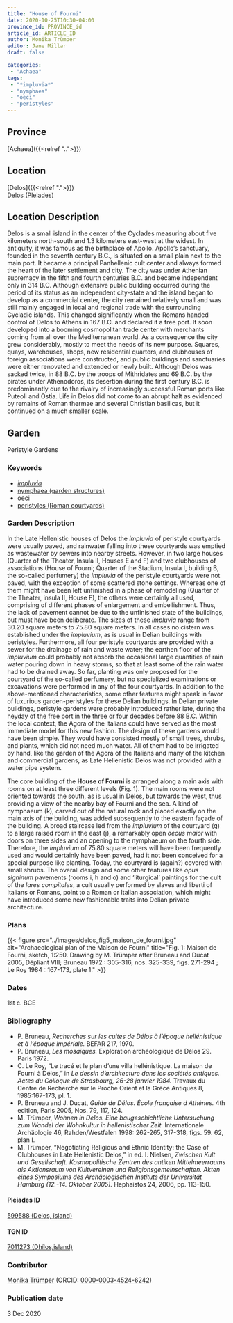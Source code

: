 ```yaml
---
title: "House of Fourni"
date: 2020-10-25T10:30-04:00
province_id: PROVINCE_id
article_id: ARTICLE_ID
author: Monika Trümper
editor: Jane Millar
draft: false

categories:
 - "Achaea"
tags:
 - "*impluvia*"
 - "nymphaea"
 - "oeci"
 - "peristyles"
---
```


## Province
[Achaea]({{<relref "..">}})

## Location
[Delos]({{<relref ".">}}) \
[Delos (Pleiades)](https://pleiades.stoa.org/places/599588)

## Location Description
Delos is a small island in the center of the Cyclades measuring about five kilometers north-south and 1.3 kilometers east-west at the widest.  In antiquity, it was famous as the birthplace of Apollo. Apollo’s sanctuary, founded in the seventh century B.C., is situated on a small plain next to the main port. It became a principal Panhellenic cult center and always formed the heart of the later settlement and city. The city was under Athenian supremacy in the fifth and fourth centuries B.C. and became independent only in 314 B.C. Although extensive public building occurred during the period of its status as an independent city-state and the island began to develop as a commercial center, the city remained relatively small and was still mainly engaged in local and regional trade with the surrounding Cycladic islands. This changed significantly when the Romans handed control of Delos to Athens in 167 B.C. and declared it a free port. It soon developed into a booming cosmopolitan trade center with merchants coming from all over the Mediterranean world. As a consequence the city grew considerably, mostly to meet the needs of its new purpose. Squares, quays, warehouses, shops, new residential quarters, and clubhouses of foreign associations were constructed, and public buildings and sanctuaries were either renovated and extended or newly built. Although Delos was sacked twice, in 88 B.C. by the troops of Mithridates and 69 B.C. by the pirates under Athenodoros, its desertion during the first century B.C. is predominantly due to the rivalry of increasingly successful Roman ports like Puteoli and Ostia. Life in Delos did not come to an abrupt halt as evidenced by remains of Roman thermae and several Christian basilicas, but it continued on a much smaller scale.

## Garden
Peristyle Gardens

### Keywords
- [*impluvia*](http://vocab.getty.edu/page/aat/300129867)
- [nymphaea (garden structures)](http://vocab.getty.edu/page/aat/300006809)
- [oeci](http://vocab.getty.edu/page/aat/300080791)
- [peristyles (Roman courtyards)](http://vocab.getty.edu/page/aat/300080971)

### Garden Description
In the Late Hellenistic houses of Delos the *impluvia* of peristyle courtyards were usually paved, and rainwater falling into these courtyards was emptied as wastewater by sewers into nearby streets. However, in two large houses (Quarter of the Theater, Insula II, Houses E and F) and two clubhouses of associations (House of Fourni; Quarter of the Stadium, Insula I, building B, the so-called perfumery) the *impluvia* of the peristyle courtyards were not paved, with the exception of some scattered stone settings. Whereas one of them might have been left unfinished in a phase of remodeling (Quarter of the Theater, insula II, House F), the others were certainly all used, comprising of different phases of enlargement and embellishment. Thus, the lack of pavement cannot be due to the unfinished state of the buildings, but must have been deliberate. The sizes of these *impluvia* range from 30.20 square meters to 75.80 square meters. In all cases no cistern was established under the *impluvium*, as is usual in Delian buildings with peristyles. Furthermore, all four peristyle courtyards are provided with a sewer for the drainage of rain and waste water; the earthen floor of the *impluvium* could probably not absorb the occasional large quantities of rain water pouring down in heavy storms, so that at least some of the rain water had to be drained away. So far, planting was only proposed for the courtyard of the so-called perfumery, but no specialized examinations or excavations were performed in any of the four courtyards. In addition to the above-mentioned characteristics, some other features might speak in favor of luxurious garden-peristyles for these Delian buildings. In Delian private buildings, peristyle gardens were probably introduced rather late, during the heyday of the free port in the three or four decades before 88 B.C. Within the local context, the Agora of the Italians could have served as the most immediate model for this new fashion. The design of these gardens would have been simple. They would have consisted mostly of small trees, shrubs, and plants, which did not need much water. All of them had to be irrigated by hand, like the garden of the Agora of the Italians and many of the kitchen and commercial gardens, as Late Hellenistic Delos was not provided with a water pipe system.

The core building of the **House of Fourni** is arranged along a main axis with rooms on at least three different levels (Fig. 1). The main rooms were not oriented towards the south, as is usual in Delos, but towards the west, thus providing a view of the nearby bay of Fourni and the sea. A kind of nymphaeum (k), carved out of the natural rock and placed exactly on the main axis of the building, was added subsequently to the eastern façade of the building. A broad staircase led from the *impluvium* of the courtyard (q) to a large raised room in the east (j), a remarkably open *oecus maior* with doors on three sides and an opening to the nymphaeum on the fourth side. Therefore, the *impluvium* of 75.80 square meters will have been frequently used and would certainly have been paved, had it not been conceived for a special purpose like planting. Today, the courtyard is (again?) covered with small shrubs. The overall design and some other features like *opus signinum* pavements (rooms i, h and o) and ‘liturgical’ paintings for the cult of the *lares compitales*, a cult usually performed by slaves and liberti of Italians or Romans, point to a Roman or Italian association, which might have introduced some new fashionable traits into Delian private architecture.

<!--
### Maps
{{< figure src="IMG_URL" alt="ALT_TEXT" title="CAPTION" >}}
-->

### Plans
{{< figure src="../images/delos_fig5_maison_de_fourni.jpg" alt="Archaeological plan of the Maison de Fourni" title="Fig. 1:  Maison de Fourni, sketch, 1:250. Drawing by M. Trümper after Bruneau and Ducat 2005, Dépliant VIII; Bruneau 1972 : 305-316, nos. 325-339, figs. 271-294 ; Le Roy 1984 : 167-173, plate 1." >}}

<!-- ### Images
{{< figure src="../images/delos_fig8_perfumery.jpg" alt="Photo of the building identified as a perfumery, showing foundations and remaining walls." title="Fig. 4: ‘Perfumery,’ Quarter of the Stadium, Insula I, building B, overview from southeast. Photo courtesy of M. Trümper." >}}

{{< figure src="../images/delos_fig9_theat_quart_ii_house_e.jpg" alt="Photo of courtyard inside house E" title="Fig. 5:  Quarter of the Theater, insula II, house E, overview of the courtyard from southwest. Photo courtesy of M. Trümper." >}}

{{< figure src="../images/delos_fig10_theat_quart_house_f.jpg" alt="Photo of courtyard inside house F" title="Fig. 6:  Quarter of the Theater, Insula II, house F, overview of the courtyard from southwest. Photo courtesy of M. Trümper." >}} -->

### Dates
1st c. BCE

### Bibliography
- P. Bruneau, *Recherches sur les cultes de Délos à l’époque hellénistique et à l’époque impériale.* BEFAR 217, 1970.
- P. Bruneau, *Les mosaïques.* Exploration archéologique de Délos 29. Paris 1972.
- C. Le Roy, “Le tracé et le plan d’une villa hellénistique. La maison de Fourni à Délos,” in *Le dessin d’architecture dans les sociétés antiques. Actes du Colloque de Strasbourg, 26-28 janvier 1984.* Travaux du Centre de Recherche sur le Proche Orient et la Grèce Antiques 8, 1985:167-173, pl. 1.
- P. Bruneau and J. Ducat, *Guide de Délos. École française d Athènes.* 4th edition, Paris 2005, Nos. 79, 117, 124.
- M. Trümper, *Wohnen in Delos. Eine baugeschichtliche Untersuchung zum Wandel der Wohnkultur in hellenistischer Zeit.* Internationale Archäologie 46, Rahden/Westfalen 1998: 262-265, 317-318, figs. 59. 62, plan I.
- M. Trümper, “Negotiating Religious and Ethnic Identity: the Case of Clubhouses in Late Hellenistic Delos,” in ed. I. Nielsen, *Zwischen Kult und Gesellschaft. Kosmopolitische Zentren des antiken Mittelmeerraums als Aktionsraum von Kultvereinen und Religionsgemeinschaften. Akten eines Symposiums des Archäologischen Instituts der Universität Hamburg (12.-14. Oktober 2005).* Hephaistos 24, 2006, pp. 113-150.


<!--#### Periodo ID-->

<!-- [PERIODO_ID](https://pleiades.stoa.org/places/PLEIADES_ID) -->

#### Pleiades ID
[599588 (Delos, island)](https://pleiades.stoa.org/places/599588)

#### TGN ID
[7011273 (Dhílos,island)](http://vocab.getty.edu/page/tgn/7011273)

### Contributor
[Monika Trümper](#) (ORCID: [0000-0003-4524-6242](https://orcid.org/0000-0003-4524-6242))

### Publication date
3 Dec 2020  

<!--### Related articles-->

<!-- Links to other related articles. Leave blank for now -->